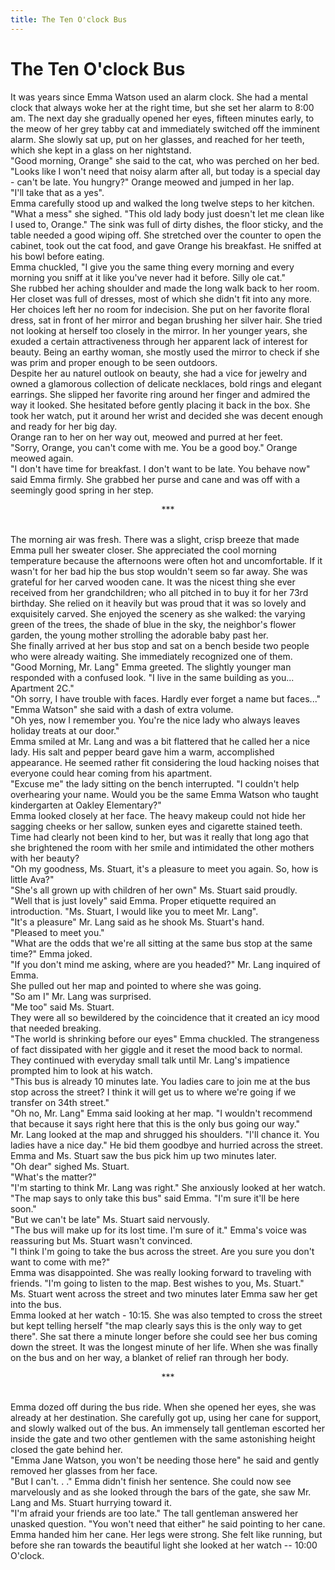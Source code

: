 ```yaml
---
title: The Ten O'clock Bus
---
```

# The Ten O'clock Bus
It was years since Emma Watson used an alarm clock.  She had a mental clock that always woke her at the right time, but she set her alarm to 8:00 am.  The next day she gradually opened her eyes, fifteen minutes early, to the meow of her grey tabby cat and immediately switched off the imminent alarm.  She slowly sat up, put on her glasses, and reached for her teeth, which she kept in a glass on her nightstand.  <br/>
"Good morning, Orange" she said to the cat, who was perched on her bed.  "Looks like I won't need that noisy alarm after all, but today is a special day - can't be late.  You hungry?"   Orange meowed and jumped in her lap. <br/>
"I'll take that as a yes".  <br/>
Emma carefully stood up and walked the long twelve steps to her kitchen.  <br/>
"What a mess" she sighed.  "This old lady body just doesn't let me clean like I used to, Orange."  The sink was full of dirty dishes, the floor sticky, and the table needed a good wiping off.  She stretched over the counter to open the cabinet, took out the cat food, and gave Orange his breakfast.   He sniffed at his bowl before eating.  <br/>
Emma chuckled, "I give you the same thing every morning and every morning you sniff at it like you've never had it before.  Silly ole cat." <br/>
She rubbed her aching shoulder and made the long walk back to her room.  Her closet was full of dresses, most of which she didn't fit into any more.  Her choices left her no room for indecision.  She put on her favorite floral dress, sat in front of her mirror and began brushing her silver hair.  She tried not looking at herself too closely in the mirror.  In her younger years, she exuded a certain attractiveness through her apparent lack of interest for beauty.   Being an earthy woman, she mostly used the mirror to check if she was prim and proper enough to be seen outdoors.  <br/>
Despite her au naturel outlook on beauty, she had a vice for jewelry and owned a glamorous collection of delicate necklaces, bold rings and elegant earrings.   She slipped her favorite ring around her finger and admired the way it looked.  She hesitated before gently placing it back in the box.  She took her watch, put it around her wrist and decided she was decent enough and ready for her big day. <br/>
Orange ran to her on her way out, meowed and purred at her feet. <br/>
"Sorry, Orange, you can't come with me.  You be a good boy."  Orange meowed again.   <br/>
"I don't have time for breakfast.  I don't want to be late.  You behave now" said Emma firmly.  She grabbed her purse and cane and was off with a seemingly good spring in her step. <br/>
<p><center>***</center></p><br/>
The morning air was fresh.  There was a slight, crisp breeze that made Emma pull her sweater closer.  She appreciated the cool morning temperature because the afternoons were often hot and uncomfortable.  If it wasn't for her bad hip the bus stop wouldn't seem so far away.  She was grateful for her carved wooden cane.  It was the nicest thing she ever received from her grandchildren; who all pitched in to buy it for her 73rd birthday.  She relied on it heavily but was proud that it was so lovely and exquisitely carved.   She enjoyed the scenery as she walked: the varying green of the trees, the shade of blue in the sky, the neighbor's flower garden, the young mother strolling the adorable baby past her.<br/>
She finally arrived at her bus stop and sat on a bench beside two people who were already waiting.  She immediately recognized one of them.<br/>
"Good Morning, Mr. Lang" Emma greeted.   The slightly younger man responded with a confused look.  "I live in the same building as you...  Apartment 2C."<br/>
"Oh sorry, I have trouble with faces.  Hardly ever forget a name but faces..."<br/>
"Emma Watson" she said with a dash of extra volume. <br/>
"Oh yes, now I remember you.  You're the nice lady who always leaves holiday treats at our door."<br/>
Emma smiled at Mr. Lang and was a bit flattered that he called her a nice lady.  His salt and pepper beard gave him a warm, accomplished appearance.  He seemed rather fit considering the loud hacking noises that everyone could hear coming from his apartment.  <br/>
"Excuse me" the lady sitting on the bench interrupted.  "I couldn't help overhearing your name.  Would you be the same Emma Watson who taught kindergarten at Oakley Elementary?"<br/>
Emma looked closely at her face.  The heavy makeup could not hide her sagging cheeks or her sallow, sunken eyes and cigarette stained teeth.  Time had clearly not been kind to her, but was it really that long ago that she brightened the room with her smile and intimidated the other mothers with her beauty?  <br/>
"Oh my goodness, Ms. Stuart, it's a pleasure to meet you again.  So, how is little Ava?" <br/>
"She's all grown up with children of her own" Ms. Stuart said proudly.<br/>
"Well that is just lovely" said Emma.  Proper etiquette required an introduction. "Ms. Stuart, I would like you to meet Mr. Lang".   <br/>
"It's a pleasure" Mr. Lang said as he shook Ms. Stuart's hand.  <br/>
"Pleased to meet you." <br/>
"What are the odds that we're all sitting at the same bus stop at the same time?"  Emma joked.<br/>
"If you don't mind me asking, where are you headed?"  Mr. Lang inquired of Emma.<br/>
She pulled out her map and pointed to where she was going.<br/>
"So am I" Mr. Lang was surprised.<br/>
"Me too" said Ms. Stuart. <br/>
They were all so bewildered by the coincidence that it created an icy mood that needed breaking. <br/>
"The world is shrinking before our eyes" Emma chuckled.  The strangeness of fact dissipated with her giggle and it reset the mood back to normal.  They continued with everyday small talk until Mr. Lang's impatience prompted him to look at his watch.  <br/>
"This bus is already 10 minutes late.  You ladies care to join me at the bus stop across the street?  I think it will get us to where we're going if we transfer on 34th street."<br/>
"Oh no, Mr. Lang" Emma said looking at her map.  "I wouldn't recommend that because it says right here that this is the only bus going our way."  <br/>
Mr. Lang looked at the map and shrugged his shoulders.   "I'll chance it.  You ladies have a nice day." He bid them goodbye and hurried across the street.  <br/>
Emma and Ms. Stuart saw the bus pick him up two minutes later.<br/>
"Oh dear" sighed Ms. Stuart.<br/>
"What's the matter?"<br/>
"I'm starting to think Mr. Lang was right."  She anxiously looked at her watch. <br/>
"The map says to only take this bus" said Emma.  "I'm sure it'll be here soon."<br/>
"But we can't be late" Ms. Stuart said nervously.<br/>
"The bus will make up for its lost time.  I'm sure of it."  Emma's voice was reassuring but Ms. Stuart wasn't convinced. <br/>
"I think I'm going to take the bus across the street.  Are you sure you don't want to come with me?"<br/>
Emma was disappointed.  She was really looking forward to traveling with friends.  "I'm going to listen to the map.  Best wishes to you, Ms. Stuart."<br/>
Ms. Stuart went across the street and two minutes later Emma saw her get into the bus.   <br/>
Emma looked at her watch - 10:15.  She was also tempted to cross the street but kept telling herself "the map clearly says this is the only way to get there".  She sat there a minute longer before she could see her bus coming down the street.  It was the longest minute of her life.  When she was finally on the bus and on her way, a blanket of relief ran through her body.   <br/>
<p><center>***</center></p><br/>
Emma dozed off during the bus ride. When she opened her eyes, she was already at her destination. She carefully got up, using her cane for support, and slowly walked out of the bus.  An immensely tall gentleman escorted her inside the gate and two other gentlemen with the same astonishing height closed the gate behind her.  <br/>
"Emma Jane Watson, you won't be needing those here" he said and gently removed her glasses from her face.  <br/>
"But I can't. . ." Emma didn't finish her sentence.  She could now see marvelously and as she looked through the bars of the gate, she saw Mr. Lang and Ms. Stuart hurrying toward it. <br/>
"I'm afraid your friends are too late." The tall gentleman answered her unasked question.  "You won't need that either" he said pointing to her cane. <br/>
Emma handed him her cane.  Her legs were strong.  She felt like running, but before she ran towards the beautiful light she looked at her watch -- 10:00 O'clock.  <br/>
